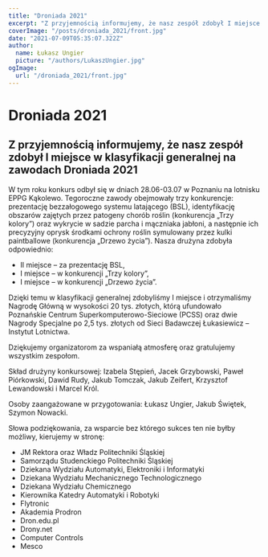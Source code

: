 ```yaml
---
title: "Droniada 2021"
excerpt: "Z przyjemnością informujemy, że nasz zespół zdobył I miejsce w klasyfikacji generalnej na zawodach Droniada 2021"
coverImage: "/posts/droniada_2021/front.jpg"
date: "2021-07-09T05:35:07.322Z"
author:
  name: Łukasz Ungier
  picture: "/authors/LukaszUngier.jpg"
ogImage:
  url: "/droniada_2021/front.jpg"
---
```


# Droniada 2021

## Z przyjemnością informujemy, że nasz zespół zdobył I miejsce w klasyfikacji generalnej na zawodach Droniada 2021

W tym roku konkurs odbył się  w dniach 28.06-03.07 w Poznaniu na lotnisku EPPG Kąkolewo. Tegoroczne zawody obejmowały trzy konkurencje: prezentację bezzałogowego systemu latającego (BSL), identyfikację obszarów zajętych przez patogeny chorób roślin (konkurencja „Trzy kolory”) oraz wykrycie w sadzie parcha i mączniaka jabłoni, a następnie ich precyzyjny oprysk środkami ochrony roślin symulowany przez kulki paintballowe (konkurencja „Drzewo życia”). Nasza drużyna zdobyła odpowiednio:

- II miejsce – za prezentację BSL,
- I miejsce – w konkurencji „Trzy kolory”,
- I miejsce – w konkurencji „Drzewo życia”.

Dzięki temu w klasyfikacji generalnej zdobyliśmy I miejsce i otrzymaliśmy Nagrodę Główną w wysokości 20 tys. złotych, którą ufundowało Poznańskie Centrum Superkomputerowo-Sieciowe (PCSS) oraz dwie Nagrody Specjalne po 2,5 tys. złotych od Sieci Badawczej Łukasiewicz – Instytut Lotnictwa.

Dziękujemy organizatorom za wspaniałą atmosferę oraz gratulujemy wszystkim zespołom.

Skład drużyny konkursowej: Izabela Stępień, Jacek Grzybowski, Paweł Piórkowski, Dawid Rudy, Jakub Tomczak, Jakub Zeifert, Krzysztof Lewandowski i Marcel Król.

Osoby zaangażowane w przygotowania: Łukasz Ungier, Jakub Świętek, Szymon Nowacki.

Słowa podziękowania, za wsparcie bez którego sukces ten nie byłby możliwy, kierujemy w stronę:
- JM Rektora oraz Władz Politechniki Śląskiej
- Samorządu Studenckiego Politechniki Śląskiej
- Dziekana Wydziału Automatyki, Elektroniki i Informatyki
- Dziekana Wydziału Mechanicznego Technologicznego
- Dziekana Wydziału Chemicznego
- Kierownika Katedry Automatyki i Robotyki
- Flytronic
- Akademia Prodron
- Dron.edu.pl
- Drony.net
- Computer Controls
- Mesco
